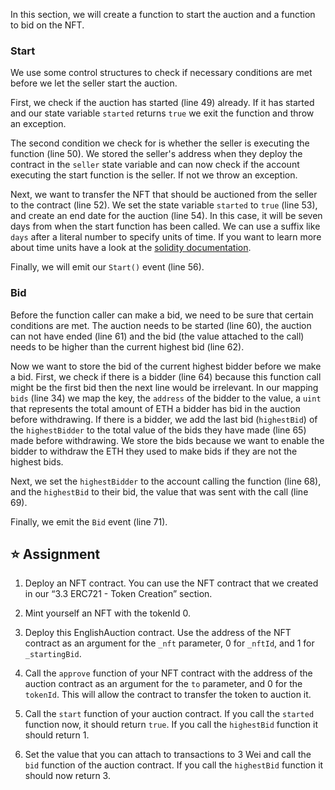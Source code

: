 In this section, we will create a function to start the auction and a function to bid on the NFT.

### Start
We use some control structures to check if necessary conditions are met before we let the seller start the auction.

First, we check if the auction has started (line 49) already. If it has started and our state variable `started` returns `true` we exit the function and throw an exception.

The second condition we check for is whether the seller is executing the function (line 50). We stored the seller's address when they deploy the contract in the `seller` state variable and can now check if the account executing the start function is the seller. If not we throw an exception.

Next, we want to transfer the NFT that should be auctioned from the seller to the contract (line 52).
We set the state variable `started` to `true` (line 53), and create an end date for the auction (line 54). In this case, it will be seven days from when the start function has been called. We can use a suffix like `days` after a literal number to specify units of time. If you want to learn more about time units have a look at the <a href="https://docs.soliditylang.org/en/latest/units-and-global-variables.html#time-units" target="_blank">solidity documentation</a>.

Finally, we will emit our `Start()` event (line 56).

### Bid
Before the function caller can make a bid, we need to be sure that certain conditions are met. The auction needs to be started (line 60), the auction can not have ended (line 61) and the bid (the value attached to the call) needs to be higher than the current highest bid (line 62).

Now we want to store the bid of the current highest bidder before we make a bid. 
First, we check if there is a bidder (line 64) because this function call might be the first bid then the next line would be irrelevant.
In our mapping `bids` (line 34) we map the key, the `address` of the bidder to the value, a `uint` that represents the total amount of ETH a bidder has bid in the auction before withdrawing. 
If there is a bidder, we add the last bid (`highestBid`) of the `highestBidder` to the total value of the bids they have made (line 65) made before withdrawing.
We store the bids because we want to enable the bidder to withdraw the ETH they used to make bids if they are not the highest bids.

Next, we set the `highestBidder` to the account calling the function (line 68), and the `highestBid` to their bid, the value that was sent with the call (line 69).

Finally, we emit the `Bid` event (line 71).

## ⭐️ Assignment
1. Deploy an NFT contract. You can use the NFT contract that we created in our “3.3 ERC721 - Token Creation” section.

2. Mint yourself an NFT with the tokenId 0.

3. Deploy this EnglishAuction contract. Use the address of the NFT contract as an argument for the `_nft` parameter, 0 for `_nftId`, and 1 for `_startingBid`.

4. Call the `approve` function of your NFT contract with the address of the auction contract as an argument for the `to` parameter, and 0 for the `tokenId`. This will allow the contract to transfer the token to auction it.

5. Call the `start` function of your auction contract. If you call the `started` function now, it should return `true`. If you call the `highestBid` function it should return 1.

6. Set the value that you can attach to transactions to 3 Wei and call the `bid` function of the auction contract. If you call the `highestBid` function it should now return 3.
